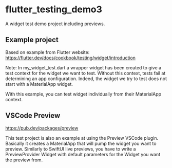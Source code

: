 # flutter_testing_demo3

A widget test demo project including previews.

## Example project

Based on example from Flutter website:
https://flutter.dev/docs/cookbook/testing/widget/introduction

Note:
In my_widget_test.dart a wrapper widget has been created to give a test context for the widget we want to test. Without this context, tests fail at determining an app configuration. Indeed, the widget we try to test does not start with a MaterialApp widget.

With this example, you can test widget individually from their MaterialApp context.

## VSCode Preview
https://pub.dev/packages/preview

This test project is also an example at using the Preview VSCode plugin. Basically it creates a MaterialApp that will pump the widget you want to preview.
Similarly to SwiftUI live previews, you have to write a PreviewProvider Widget with default parameters for the Widget you want the preview from.

